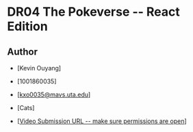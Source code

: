 # DR04 The Pokeverse -- React Edition

## Author

* [Kevin Ouyang]
* [1001860035]
* [kxo0035@mavs.uta.edu]
* [Cats]

* [[Video Submission URL -- make sure permissions are open](https://www.youtube.com/watch?v=r3SY_-Lv0zI)]